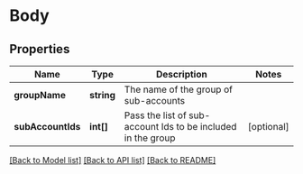 # Body

## Properties
Name | Type | Description | Notes
------------ | ------------- | ------------- | -------------
**groupName** | **string** | The name of the group of sub-accounts | 
**subAccountIds** | **int[]** | Pass the list of sub-account Ids to be included in the group | [optional] 

[[Back to Model list]](../../README.md#documentation-for-models) [[Back to API list]](../../README.md#documentation-for-api-endpoints) [[Back to README]](../../README.md)



